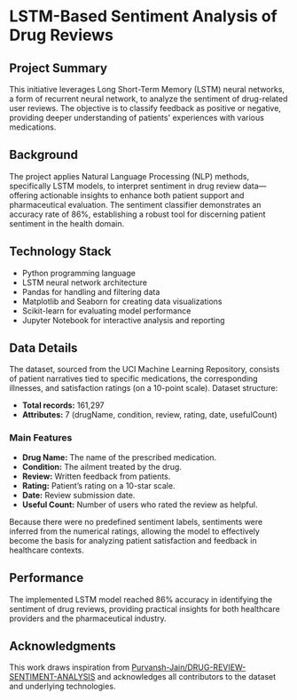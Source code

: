 # LSTM-Based Sentiment Analysis of Drug Reviews

## Project Summary
This initiative leverages Long Short-Term Memory (LSTM) neural networks, a form of recurrent neural network, to analyze the sentiment of drug-related user reviews. The objective is to classify feedback as positive or negative, providing deeper understanding of patients' experiences with various medications.

## Background
The project applies Natural Language Processing (NLP) methods, specifically LSTM models, to interpret sentiment in drug review data—offering actionable insights to enhance both patient support and pharmaceutical evaluation. The sentiment classifier demonstrates an accuracy rate of 86%, establishing a robust tool for discerning patient sentiment in the health domain.

## Technology Stack
- Python programming language
- LSTM neural network architecture
- Pandas for handling and filtering data
- Matplotlib and Seaborn for creating data visualizations
- Scikit-learn for evaluating model performance
- Jupyter Notebook for interactive analysis and reporting

## Data Details

The dataset, sourced from the UCI Machine Learning Repository, consists of patient narratives tied to specific medications, the corresponding illnesses, and satisfaction ratings (on a 10-point scale). Dataset structure:

- **Total records:** 161,297
- **Attributes:** 7 (drugName, condition, review, rating, date, usefulCount)

### Main Features
- **Drug Name:** The name of the prescribed medication.
- **Condition:** The ailment treated by the drug.
- **Review:** Written feedback from patients.
- **Rating:** Patient’s rating on a 10-star scale.
- **Date:** Review submission date.
- **Useful Count:** Number of users who rated the review as helpful.

Because there were no predefined sentiment labels, sentiments were inferred from the numerical ratings, allowing the model to effectively become the basis for analyzing patient satisfaction and feedback in healthcare contexts.

## Performance
The implemented LSTM model reached 86% accuracy in identifying the sentiment of drug reviews, providing practical insights for both healthcare providers and the pharmaceutical industry.

## Acknowledgments
This work draws inspiration from [Purvansh-Jain/DRUG-REVIEW-SENTIMENT-ANALYSIS](https://github.com/Purvansh-Jain/DRUG-REVIEW-SENTIMENT-ANALYSIS) and acknowledges all contributors to the dataset and underlying technologies.
